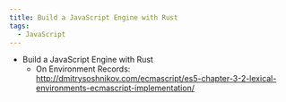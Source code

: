 ```yaml
---
title: Build a JavaScript Engine with Rust
tags: 
  - JavaScript
---
```


- Build a JavaScript Engine with Rust
  - On Environment Records: http://dmitrysoshnikov.com/ecmascript/es5-chapter-3-2-lexical-environments-ecmascript-implementation/
